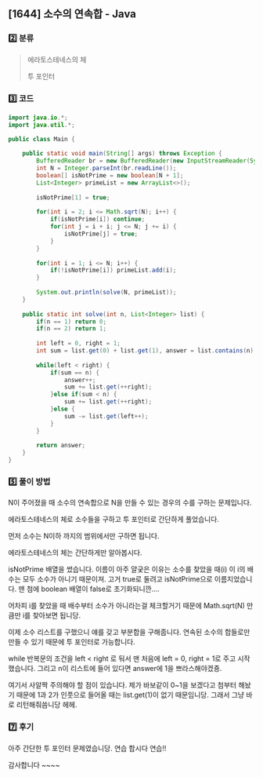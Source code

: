 ## [1644] 소수의 연속합 - Java

### :two: 분류

> 에라토스테네스의 체
>
> 투 포인터



### :three: 코드

```java
import java.io.*;
import java.util.*;

public class Main {
	
	public static void main(String[] args) throws Exception {
		BufferedReader br = new BufferedReader(new InputStreamReader(System.in));
		int N = Integer.parseInt(br.readLine());
		boolean[] isNotPrime = new boolean[N + 1];
		List<Integer> primeList = new ArrayList<>();
		
		isNotPrime[1] = true;
		
		for(int i = 2; i <= Math.sqrt(N); i++) {
			if(isNotPrime[i]) continue;
			for(int j = i + i; j <= N; j += i) {
				isNotPrime[j] = true;
			}
		}
		
		for(int i = 1; i <= N; i++) {
			if(!isNotPrime[i]) primeList.add(i);
		}
		
		System.out.println(solve(N, primeList));
	}	
	
	public static int solve(int n, List<Integer> list) {
		if(n == 1) return 0;
		if(n == 2) return 1;
		
		int left = 0, right = 1;
		int sum = list.get(0) + list.get(1), answer = list.contains(n) == true ? 1 : 0;
		
		while(left < right) {
			if(sum == n) {
				answer++;
				sum += list.get(++right);
			}else if(sum < n) {
				sum += list.get(++right);
			}else {
				sum -= list.get(left++);
			}
		}
		
		return answer;
	}	
}
```



### :five: 풀이 방법

N이 주어졌을 때 소수의 연속합으로 N을 만들 수 있는 경우의 수를 구하는 문제입니다.

에라토스테네스의 체로 소수들을 구하고 투 포인터로 간단하게 풀었습니다.



먼저 소수는 N이하 까지의 범위에서만 구하면 됩니다.

에라토스테네스의 체는 간단하게만 알아봅시다.

isNotPrime 배열을 썼습니다. 이름이 아주 얄궂은 이유는 소수를 찾았을 때(i) 이 i의 배수는 모두 소수가 아니기 때문이져. 고거 true로 둘려고 isNotPrime으로 이름지었습니다. 맨 첨에 boolean 배열이 false로 초기화되니깐....

어차피 i를 찾았을 때 배수부터 소수가 아니라는걸 체크할거기 때문에 Math.sqrt(N) 만큼만 i를 찾아보면 됩니당.

 

이제 소수 리스트를 구했으니 얘를 갖고 부분합을 구해줍니다. 연속된 소수의 합들로만 만들 수 있기 때문에 투 포인터로 가능합니다.

while 반복문의 조건을 left < right 로 둬서 맨 처음에 left = 0, right = 1로 주고 시작했습니다. 그리고 n이 리스트에 들어 있다면 answer에 1을 쁘라스해야겠죵. 

 

여기서 사알짝 주의해야 할 점이 있습니다. 제가 바보같이 0~1을 보겠다고 첨부터 해놨기 때문에 1과 2가 인풋으로 들어올 때는 list.get(1)이 없기 때문임니당. 그래서 그냥 바로 리턴해줘씀니당 헤헤.

 

### :seven: 후기

아주 간단한 투 포인터 문제였습니당. 연습 합시다 연습!!

감사합니다 ~~~~ 